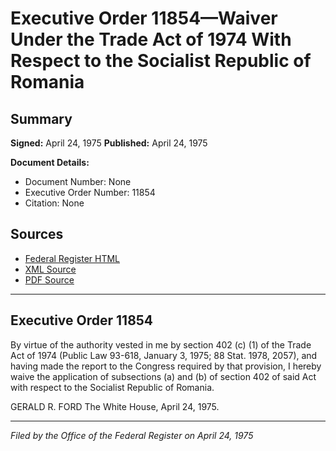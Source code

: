 # Executive Order 11854—Waiver Under the Trade Act of 1974 With Respect to the Socialist Republic of Romania

## Summary

**Signed:** April 24, 1975
**Published:** April 24, 1975

**Document Details:**
- Document Number: None
- Executive Order Number: 11854
- Citation: None

## Sources
- [Federal Register HTML](https://www.presidency.ucsb.edu/documents/executive-order-11854-waiver-under-the-trade-act-1974-with-respect-the-socialist-republic)
- [XML Source](None)
- [PDF Source](None)

---

## Executive Order 11854

By virtue of the authority vested in me by section 402 (c) (1) of the Trade Act of 1974 (Public Law 93-618, January 3, 1975; 88 Stat. 1978, 2057), and having made the report to the Congress required by that provision, I hereby waive the application of subsections (a) and (b) of section 402 of said Act with respect to the Socialist Republic of Romania.

GERALD R. FORD
The White House,
April 24, 1975.

---

*Filed by the Office of the Federal Register on April 24, 1975*
